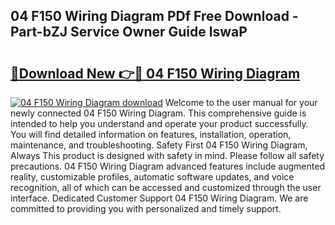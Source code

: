 ## 04 F150 Wiring Diagram PDf Free Download - Part-bZJ Service Owner Guide lswaP

# <h2><a href="http://dfnrcg.blite.top/?on=04+F150+Wiring+Diagram">🔗Download New 👉🔴 04 F150 Wiring Diagram</a></h2>

[![04 F150 Wiring Diagram download](https://i.imgur.com/lujVjoI.png)](http://dfnrcg.blite.top/?on=04+F150+Wiring+Diagram)
Welcome to the user manual for your newly connected 04 F150 Wiring Diagram. This comprehensive guide is intended to help you understand and operate your product successfully. You will find detailed information on features, installation, operation, maintenance, and troubleshooting. Safety First 04 F150 Wiring Diagram, Always This product is designed with safety in mind. Please follow all safety precautions. 04 F150 Wiring Diagram advanced features include augmented reality, customizable profiles, automatic software updates, and voice recognition, all of which can be accessed and customized through the user interface. Dedicated Customer Support 04 F150 Wiring Diagram. We are committed to providing you with personalized and timely support.
